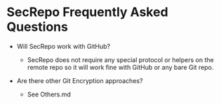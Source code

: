 # SecRepo Frequently Asked Questions
* Will SecRepo work with GitHub?
  * SecRepo does not require any special protocol or helpers on the remote repo
  so it will work fine with GitHub or any bare Git repo.

* Are there other Git Encryption approaches?
   * See Others.md

